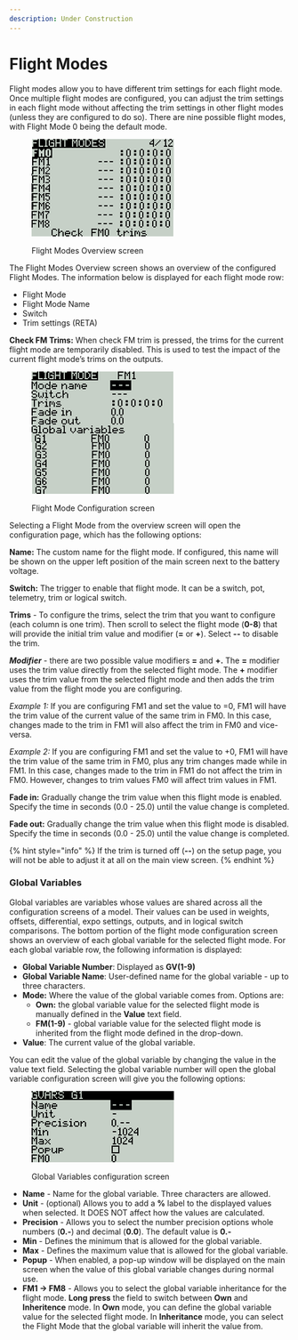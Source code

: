 ```yaml
---
description: Under Construction
---
```


# Flight Modes

Flight modes allow you to have different trim settings for each flight mode. Once multiple flight modes are configured, you can adjust the trim settings in each flight mode without affecting the trim settings in other flight modes (unless they are configured to do so). There are nine possible flight modes, with Flight Mode 0 being the default mode.

<figure><img src="../../.gitbook/assets/bwFM.png" alt=""><figcaption><p>Flight Modes Overview screen</p></figcaption></figure>

The Flight Modes Overview screen shows an overview of the configured Flight Modes. The information below is displayed for each flight mode row:

* Flight Mode
* Flight Mode Name
* Switch
* Trim settings (RETA)

**Check FM Trims:** When check FM trim is pressed, the trims for the current flight mode are temporarily disabled. This is used to test the impact of the current flight mode’s trims on the outputs.

<figure><img src="../../.gitbook/assets/bwFM2.png" alt=""><figcaption><p>Flight Mode Configuration screen</p></figcaption></figure>

Selecting a Flight Mode from the overview screen will open the configuration page, which has the following options:

**Name:** The custom name for the flight mode. If configured, this name will be shown on the upper left position of the main screen next to the battery voltage.

**Switch:** The trigger to enable that flight mode. It can be a switch, pot, telemetry, trim or logical switch.

**Trims** - To configure the trims, select the trim that you want to configure (each column is one trim). Then scroll to select the flight mode (**0-8**) that will provide the initial trim value and modifier (**=** or **+**). Select **--** to disable the trim.

_**Modifier**_ - there are two possible value modifiers **=** and **+.** The **=** modifier uses the trim value directly from the selected flight mode. The **+** modifier uses the trim value from the selected flight mode and then adds the trim value from the flight mode you are configuring.

_Example 1:_ If you are configuring FM1 and set the value to =0, FM1 will have the trim value of the current value of the same trim in FM0. In this case, changes made to the trim in FM1 will also affect the trim in FM0 and vice-versa.

_Example 2:_ If you are configuring FM1 and set the value to +0, FM1 will have the trim value of the same trim in FM0, plus any trim changes made while in FM1. In this case, changes made to the trim in FM1 do not affect the trim in FM0. However, changes to trim values FM0 will affect trim values in FM1.

**Fade in:** Gradually change the trim value when this flight mode is enabled. Specify the time in seconds (0.0 - 25.0) until the value change is completed.

**Fade out:** Gradually change the trim value when this flight mode is disabled. Specify the time in seconds (0.0 - 25.0) until the value change is completed.

{% hint style="info" %}
If the trim is turned off (**--**) on the setup page, you will not be able to adjust it at all on the main view screen.
{% endhint %}

### Global Variables

Global variables are variables whose values are shared across all the configuration screens of a model. Their values can be used in weights, offsets, differential, expo settings, outputs, and in logical switch comparisons.  The bottom portion of the flight mode configuration screen shows an overview of each global variable for the selected flight mode. For each global variable row, the following information is displayed:

* **Global Variable Number**: Displayed as **GV(1-9)**
* **Global Variable Name**: User-defined name for the global variable - up to three characters.
* **Mode:** Where the value of the global variable comes from. Options are:
  * **Own:** the global variable value for the selected flight mode is manually defined in the **Value** text field.
  * **FM(1-9)** - global variable value for the selected flight mode is inherited from the flight mode defined in the drop-down.
* **Value**: The current value of the global variable.

You can edit the value of the global variable by changing the value in the value text field.  Selecting the global variable number will open the global variable configuration screen will give you the following options:

<figure><img src="../../.gitbook/assets/bwfm3.png" alt=""><figcaption><p>Global Variables configuration screen</p></figcaption></figure>

* **Name** - Name for the global variable. Three characters are allowed.&#x20;
* **Unit** - (optional) Allows you to add a **%** label to the displayed values when selected. It DOES NOT affect how the values are calculated.
* **Precision** - Allows you to select the number precision options whole numbers (**0.-**) and decimal (**0.0**). The default value is **0.-**
* **Min** - Defines the minimum that is allowed for the global variable.
* **Max** - Defines the maximum value that is allowed for the global variable.
* **Popup** - When enabled, a pop-up window will be displayed on the main screen when the value of this global variable changes during normal use.
* **FM1 -> FM8** - Allows you to select the global variable inheritance for the flight mode. **Long press** the field to switch between **Own** and **Inheritence** mode. In **Own** mode, you can define the global variable value for the selected flight mode. In **Inheritance** mode, you can select the Flight Mode that the global variable will inherit the value from.
